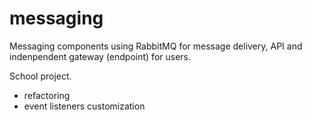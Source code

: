 # messaging
Messaging components using RabbitMQ for message delivery, API and indenpendent gateway (endpoint) for users.

School project.

- refactoring
- event listeners customization
